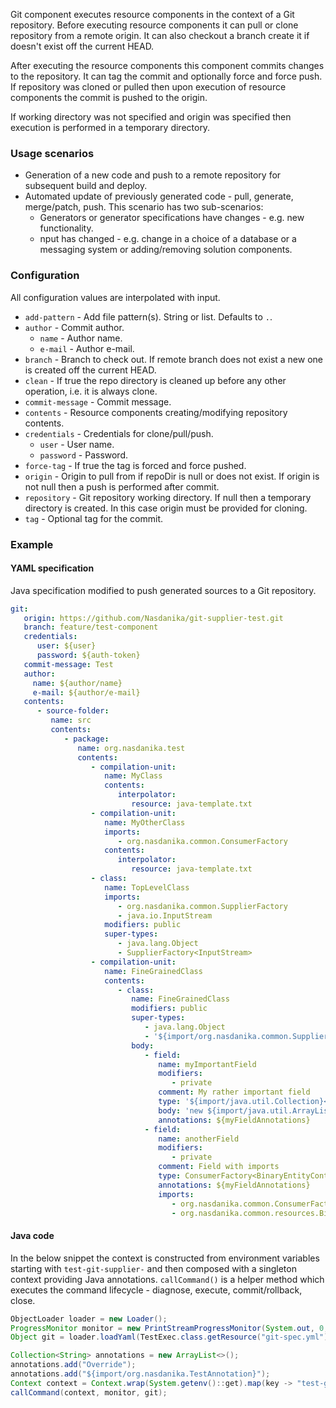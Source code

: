 Git component executes resource components in the context of a Git repository.
Before executing resource components it can pull or clone repository from a remote origin.
It can also checkout a branch create it if doesn't exist off the current HEAD.
 
After executing the resource components this component commits changes to the repository.
It can tag the commit and optionally force and force push.
If repository was cloned or pulled then upon execution of resource components the commit is pushed to the origin.
 
If working directory was not specified and origin was specified then execution is performed in a temporary directory.
 
### Usage scenarios
 
* Generation of a new code and push to a remote repository for subsequent build and deploy. 
* Automated update of previously generated code - pull, generate, merge/patch, push. This scenario has two sub-scenarios: 
    * Generators or generator specifications have changes - e.g. new functionality. 
    * nput has changed - e.g. change in a choice of a database or a messaging system or adding/removing solution components.

### Configuration

All configuration values are interpolated with input.

* ``add-pattern`` - Add file pattern(s). String or list. Defaults to ``.``.
* ``author`` - Commit author. 
    * ``name`` - Author name.
    * ``e-mail`` - Author e-mail.
* ``branch`` - Branch to check out. If remote branch does not exist a new one is created off the current HEAD.
* ``clean`` - If true the repo directory is cleaned up before any other operation, i.e. it is always clone.
* ``commit-message`` - Commit message.
* ``contents`` - Resource components creating/modifying repository contents.
* ``credentials`` - Credentials for clone/pull/push.
    * ``user`` - User name.
    * ``password`` - Password.
* ``force-tag`` - If true the tag is forced and force pushed.
* ``origin`` - Origin to pull from if repoDir is null or does not exist. If origin is not null then a push is performed after commit.
* ``repository`` - Git repository working directory. If null then a temporary directory is created. In this case origin must be provided for cloning.
* ``tag`` - Optional tag for the commit.

### Example

#### YAML specification

Java specification modified to push generated sources to a Git repository.

```yaml
git:
   origin: https://github.com/Nasdanika/git-supplier-test.git
   branch: feature/test-component
   credentials:
      user: ${user}
      password: ${auth-token}
   commit-message: Test
   author:
     name: ${author/name}
     e-mail: ${author/e-mail}
   contents:
      - source-folder:
         name: src
         contents:
            - package:
               name: org.nasdanika.test
               contents:
                  - compilation-unit:
                     name: MyClass
                     contents:
                        interpolator:
                           resource: java-template.txt
                  - compilation-unit:
                     name: MyOtherClass
                     imports:
                        - org.nasdanika.common.ConsumerFactory
                     contents:
                        interpolator:
                           resource: java-template.txt
                  - class:
                     name: TopLevelClass
                     imports:
                        - org.nasdanika.common.SupplierFactory
                        - java.io.InputStream
                     modifiers: public
                     super-types:
                        - java.lang.Object
                        - SupplierFactory<InputStream>                           
                  - compilation-unit:
                     name: FineGrainedClass
                     contents:
                        - class:
                           name: FineGrainedClass
                           modifiers: public
                           super-types:
                              - java.lang.Object
                              - '${import/org.nasdanika.common.SupplierFactory}<${import/java.io.InputStream}>'
                           body: 
                              - field:
                                 name: myImportantField
                                 modifiers:
                                    - private
                                 comment: My rather important field
                                 type: '${import/java.util.Collection}<${import/java.lang.String}>'
                                 body: 'new ${import/java.util.ArrayList}<>()'
                                 annotations: ${myFieldAnnotations}
                              - field:
                                 name: anotherField
                                 modifiers:
                                    - private
                                 comment: Field with imports
                                 type: ConsumerFactory<BinaryEntityContainer>
                                 annotations: ${myFieldAnnotations}
                                 imports:
                                    - org.nasdanika.common.ConsumerFactory
                                    - org.nasdanika.common.resources.BinaryEntityContainer
```

#### Java code

In the below snippet the context is constructed from environment variables starting with ``test-git-supplier-`` and then composed with a singleton context providing Java annotations.
``callCommand()`` is a helper method which executes the command lifecycle - diagnose, execute, commit/rollback, close.

```java
ObjectLoader loader = new Loader();
ProgressMonitor monitor = new PrintStreamProgressMonitor(System.out, 0, 4, false);
Object git = loader.loadYaml(TestExec.class.getResource("git-spec.yml"), monitor);

Collection<String> annotations = new ArrayList<>();
annotations.add("Override");
annotations.add("${import/org.nasdanika.TestAnnotation}");		
Context context = Context.wrap(System.getenv()::get).map(key -> "test-git-supplier-" + key).compose(Context.singleton("myFieldAnnotations", annotations));
callCommand(context, monitor, git);
```
    
